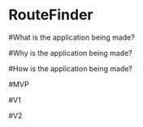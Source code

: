 # RouteFinder

#What is the application being made?

#Why is the application being made?

#How is the application being made?

#MVP

#V1

#V2
